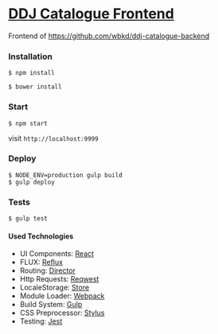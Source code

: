 # [DDJ Catalogue Frontend](http://katalog.datenjournalismus.net)
Frontend of https://github.com/wbkd/ddj-catalogue-backend

### Installation

```shell
$ npm install
```
```shell
$ bower install
```

### Start

```shell
$ npm start
```

visit `http://localhost:9999`


### Deploy
```
$ NODE_ENV=production gulp build
$ gulp deploy

```

### Tests

```shell
$ gulp test
```


#### Used Technologies
* UI Components: [React](http://facebook.github.io/react/)
* FLUX: [Reflux](https://github.com/spoike/refluxjs)
* Routing: [Director](https://github.com/flatiron/director)
* Http Requests: [Reqwest](https://github.com/ded/reqwest)
* LocaleStorage: [Store](https://github.com/marcuswestin/store.js)
* Module Loader: [Webpack](https://github.com/webpack/webpack)
* Build System: [Gulp](http://gulpjs.com/)
* CSS Preprocessor: [Stylus](https://github.com/LearnBoost/stylus)
* Testing: [Jest](https://facebook.github.io/jest/)
